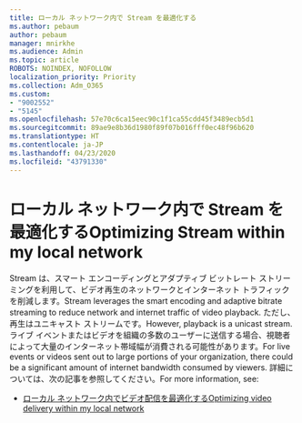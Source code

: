 ```yaml
---
title: ローカル ネットワーク内で Stream を最適化する
ms.author: pebaum
author: pebaum
manager: mnirkhe
ms.audience: Admin
ms.topic: article
ROBOTS: NOINDEX, NOFOLLOW
localization_priority: Priority
ms.collection: Adm_O365
ms.custom:
- "9002552"
- "5145"
ms.openlocfilehash: 57e70c6ca15eec90c1f1ca55cdd45f3489ecb5d1
ms.sourcegitcommit: 89ae9e8b36d1980f89f07b016fff0ec48f96b620
ms.translationtype: HT
ms.contentlocale: ja-JP
ms.lasthandoff: 04/23/2020
ms.locfileid: "43791330"
---
```

# <a name="optimizing-stream-within-my-local-network"></a><span data-ttu-id="349a5-102">ローカル ネットワーク内で Stream を最適化する</span><span class="sxs-lookup"><span data-stu-id="349a5-102">Optimizing Stream within my local network</span></span>

<span data-ttu-id="349a5-103">Stream は、スマート エンコーディングとアダプティブ ビットレート ストリーミングを利用して、ビデオ再生のネットワークとインターネット トラフィックを削減します。</span><span class="sxs-lookup"><span data-stu-id="349a5-103">Stream leverages the smart encoding and adaptive bitrate streaming to reduce network and internet traffic of video playback.</span></span> <span data-ttu-id="349a5-104">ただし、再生はユニキャスト ストリームです。</span><span class="sxs-lookup"><span data-stu-id="349a5-104">However, playback is a unicast stream.</span></span> <span data-ttu-id="349a5-105">ライブ イベントまたはビデオを組織の多数のユーザーに送信する場合、視聴者によって大量のインターネット帯域幅が消費される可能性があります。</span><span class="sxs-lookup"><span data-stu-id="349a5-105">For live events or videos sent out to large portions of your organization, there could be a significant amount of internet bandwidth consumed by viewers.</span></span> <span data-ttu-id="349a5-106">詳細については、次の記事を参照してください。</span><span class="sxs-lookup"><span data-stu-id="349a5-106">For more information, see:</span></span>

- [<span data-ttu-id="349a5-107">ローカル ネットワーク内でビデオ配信を最適化する</span><span class="sxs-lookup"><span data-stu-id="349a5-107">Optimizing video delivery within my local network</span></span>](https://docs.microsoft.com/stream/network-overview#optimizing-video-delivery-within-my-local-network)
